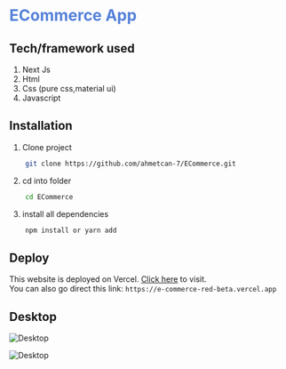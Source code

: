 # <span style="color:#5581D9">ECommerce App</span>

## Tech/framework used

1. Next Js
1. Html
1. Css (pure css,material ui)
1. Javascript

## Installation

1. Clone project

```bash
    git clone https://github.com/ahmetcan-7/ECommerce.git
```

2. cd into folder

```bash
    cd ECommerce
```

3. install all dependencies

```bash
    npm install or yarn add
```

## Deploy

This website is deployed on Vercel. [Click here](https://e-commerce-red-beta.vercel.app) to visit.
<br>You can also go direct this link: `https://e-commerce-red-beta.vercel.app`

## Desktop

![Desktop](https://i.ibb.co/sjnB1bT/Screenshot-2021-06-07-at-17-18-29-E-Commerce.png)

![Desktop](https://i.ibb.co/fvgGy6d/Screenshot-2021-06-07-at-17-21-14-Screenshot.png)
